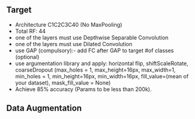 ## Target 
- Architecture  C1C2C3C40 (No MaxPooling)
- Total RF: 44
- one of the layers must use Depthwise Separable Convolution
- one of the layers must use Dilated Convolution
- use GAP (compulsory):- add FC after GAP to target #of classes (optional)
- use argumentation library and apply: horizontal flip, shiftScaleRotate, coarseDropout (max_holes = 1, max_height=16px, max_width=1, min_holes = 1, min_height=16px, min_width=16px, fill_value=(mean of your dataset), mask_fill_value = None)
- Achieve 85% accuracy (Params to be less than 200k).

## Data Augmentation 

